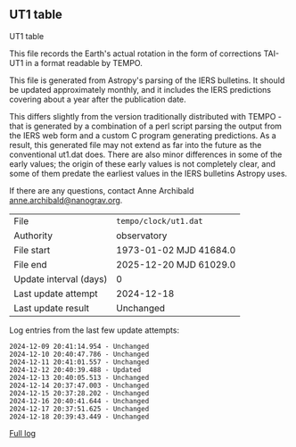 
## UT1 table

UT1 table

This file records the Earth's actual rotation in the form of
corrections TAI-UT1 in a format readable by TEMPO.

This file is generated from Astropy's parsing of the IERS
bulletins. It should be updated approximately monthly, and it
includes the IERS predictions covering about a year after the
publication date.

This differs slightly from the version traditionally distributed
with TEMPO - that is generated by a combination of a perl script
parsing the output from the IERS web form and a custom C program
generating predictions. As a result, this generated file may not
extend as far into the future as the conventional ut1.dat does.
There are also minor differences in some of the early values; the
origin of these early values is not completely clear, and some of
them predate the earliest values in the IERS bulletins Astropy uses.

If there are any questions, contact Anne Archibald
<anne.archibald@nanograv.org>.

|     |     |
|:--- |:--- |
| File | `tempo/clock/ut1.dat` |
| Authority | observatory |
| File start | 1973-01-02 MJD 41684.0 |
| File end | 2025-12-20 MJD 61029.0 |
| Update interval (days) | 0 |
| Last update attempt | 2024-12-18 |
| Last update result | Unchanged |

Log entries from the last few update attempts:
```
2024-12-09 20:41:14.954 - Unchanged
2024-12-10 20:40:47.786 - Unchanged
2024-12-11 20:41:01.557 - Unchanged
2024-12-12 20:40:39.488 - Updated
2024-12-13 20:40:05.513 - Unchanged
2024-12-14 20:37:47.003 - Unchanged
2024-12-15 20:37:28.202 - Unchanged
2024-12-16 20:40:41.644 - Unchanged
2024-12-17 20:37:51.625 - Unchanged
2024-12-18 20:39:43.449 - Unchanged
```
[Full log](https://raw.githubusercontent.com/ipta/pulsar-clock-corrections/main/log/tempo/clock/ut1.dat.log)

